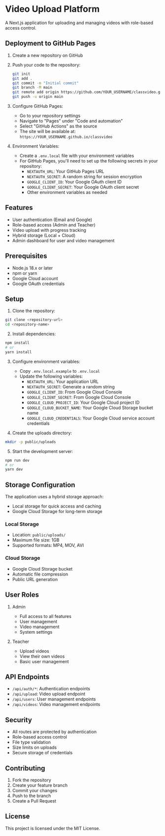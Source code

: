 # Video Upload Platform

A Next.js application for uploading and managing videos with role-based access control.

## Deployment to GitHub Pages

1. Create a new repository on GitHub
2. Push your code to the repository:
   ```bash
   git init
   git add .
   git commit -m "Initial commit"
   git branch -M main
   git remote add origin https://github.com/YOUR_USERNAME/classvideo.git
   git push -u origin main
   ```

3. Configure GitHub Pages:
   - Go to your repository settings
   - Navigate to "Pages" under "Code and automation"
   - Select "GitHub Actions" as the source
   - The site will be available at: `https://YOUR_USERNAME.github.io/classvideo`

4. Environment Variables:
   - Create a `.env.local` file with your environment variables
   - For GitHub Pages, you'll need to set up the following secrets in your repository:
     - `NEXTAUTH_URL`: Your GitHub Pages URL
     - `NEXTAUTH_SECRET`: A random string for session encryption
     - `GOOGLE_CLIENT_ID`: Your Google OAuth client ID
     - `GOOGLE_CLIENT_SECRET`: Your Google OAuth client secret
     - Other environment variables as needed

## Features

- User authentication (Email and Google)
- Role-based access (Admin and Teacher)
- Video upload with progress tracking
- Hybrid storage (Local + Cloud)
- Admin dashboard for user and video management

## Prerequisites

- Node.js 18.x or later
- npm or yarn
- Google Cloud account
- Google OAuth credentials

## Setup

1. Clone the repository:
```bash
git clone <repository-url>
cd <repository-name>
```

2. Install dependencies:
```bash
npm install
# or
yarn install
```

3. Configure environment variables:
   - Copy `.env.local.example` to `.env.local`
   - Update the following variables:
     - `NEXTAUTH_URL`: Your application URL
     - `NEXTAUTH_SECRET`: Generate a random string
     - `GOOGLE_CLIENT_ID`: From Google Cloud Console
     - `GOOGLE_CLIENT_SECRET`: From Google Cloud Console
     - `GOOGLE_CLOUD_PROJECT_ID`: Your Google Cloud project ID
     - `GOOGLE_CLOUD_BUCKET_NAME`: Your Google Cloud Storage bucket name
     - `GOOGLE_CLOUD_CREDENTIALS`: Your Google Cloud service account credentials

4. Create the uploads directory:
```bash
mkdir -p public/uploads
```

5. Start the development server:
```bash
npm run dev
# or
yarn dev
```

## Storage Configuration

The application uses a hybrid storage approach:
- Local storage for quick access and caching
- Google Cloud Storage for long-term storage

### Local Storage
- Location: `public/uploads/`
- Maximum file size: 1GB
- Supported formats: MP4, MOV, AVI

### Cloud Storage
- Google Cloud Storage bucket
- Automatic file compression
- Public URL generation

## User Roles

1. Admin
   - Full access to all features
   - User management
   - Video management
   - System settings

2. Teacher
   - Upload videos
   - View their own videos
   - Basic user management

## API Endpoints

- `/api/auth/*`: Authentication endpoints
- `/api/upload`: Video upload endpoint
- `/api/users`: User management endpoints
- `/api/videos`: Video management endpoints

## Security

- All routes are protected by authentication
- Role-based access control
- File type validation
- Size limits on uploads
- Secure storage of credentials

## Contributing

1. Fork the repository
2. Create your feature branch
3. Commit your changes
4. Push to the branch
5. Create a Pull Request

## License

This project is licensed under the MIT License.
